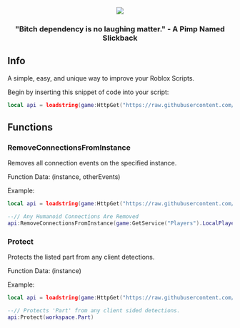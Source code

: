 <p align="center">
  <img src="https://avatars.githubusercontent.com/u/122176962?s=400&u=5c469eddd71bbfe804045e7756cc85761db865b2&v=4">
  <h3 align="center">"Bitch dependency is no laughing matter." - A Pimp Named Slickback</h3>
</p>

## Info
A simple, easy, and unique way to improve your Roblox Scripts.

Begin by inserting this snippet of code into your script:
```lua
local api = loadstring(game:HttpGet("https://raw.githubusercontent.com/SlickbackTrappy/Roblox/main/API/main.lua"))()
```

## Functions

<h3>RemoveConnectionsFromInstance</h3>
Removes all connection events on the specified instance.

Function Data: (instance, otherEvents)

Example:
```lua
local api = loadstring(game:HttpGet("https://raw.githubusercontent.com/SlickbackTrappy/Roblox/main/API/main.lua"))()

--// Any Humanoid Connections Are Removed
api:RemoveConnectionsFromInstance(game:GetService("Players").LocalPlayer.Character.Humanoid) 
```
<h3>Protect</h3>
Protects the listed part from any client detections. 

Function Data: (instance)

Example:
```lua
local api = loadstring(game:HttpGet("https://raw.githubusercontent.com/SlickbackTrappy/Roblox/main/API/main.lua"))()

--// Protects 'Part' from any client sided detections.
api:Protect(workspace.Part) 
```
